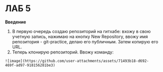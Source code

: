# ЛАБ 5
**Введение**

1) В первую очередь создаю репозиторий на гитхабе: вхожу в свою учетную запись, нажимаю на кнопку New Repository, ввожу имя репозитория - git-practice, делаю его публичным. Затем копирую его URL.
2) Теперь клонирую репозиторий. Ввожу команду:
```
![image](https://github.com/user-attachments/assets/71493b18-d692-469f-ad97-918156281be3)
 
